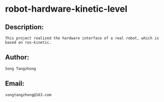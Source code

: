 # robot-hardware-kinetic-level

## Description:
    This project realized the hardware interface of a real robot, which is based on ros-kinetic.

## Author:
    Song Tangzhong

## Email:
    songtangzhong@163.com
